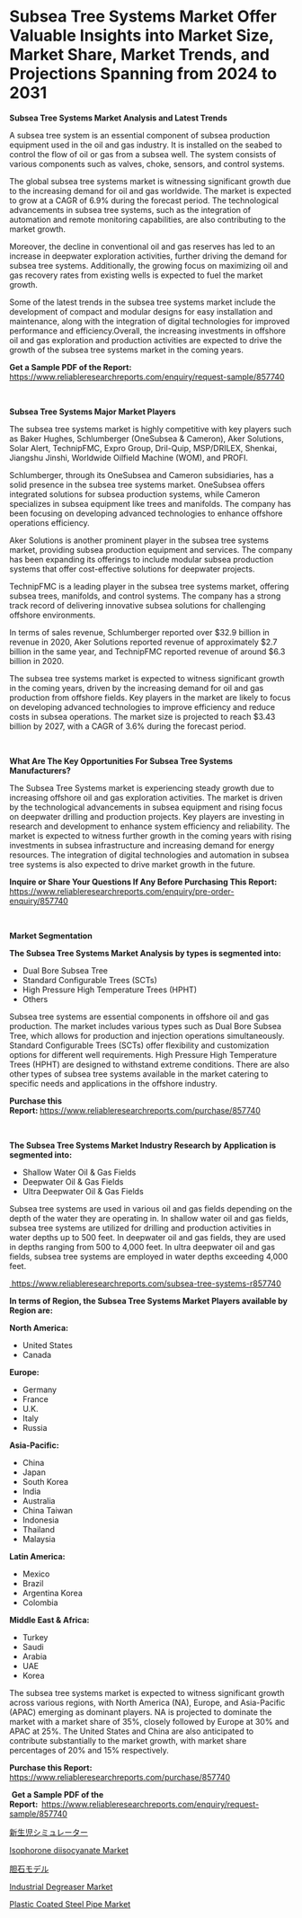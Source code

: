 <p><h1>Subsea Tree Systems Market Offer Valuable Insights into Market Size, Market Share, Market Trends, and Projections Spanning from 2024 to 2031</h1></p><p><strong>Subsea Tree Systems Market Analysis and Latest Trends</strong></p>
<p><p>A subsea tree system is an essential component of subsea production equipment used in the oil and gas industry. It is installed on the seabed to control the flow of oil or gas from a subsea well. The system consists of various components such as valves, choke, sensors, and control systems.</p><p>The global subsea tree systems market is witnessing significant growth due to the increasing demand for oil and gas worldwide. The market is expected to grow at a CAGR of 6.9% during the forecast period. The technological advancements in subsea tree systems, such as the integration of automation and remote monitoring capabilities, are also contributing to the market growth.</p><p>Moreover, the decline in conventional oil and gas reserves has led to an increase in deepwater exploration activities, further driving the demand for subsea tree systems. Additionally, the growing focus on maximizing oil and gas recovery rates from existing wells is expected to fuel the market growth.</p><p>Some of the latest trends in the subsea tree systems market include the development of compact and modular designs for easy installation and maintenance, along with the integration of digital technologies for improved performance and efficiency.Overall, the increasing investments in offshore oil and gas exploration and production activities are expected to drive the growth of the subsea tree systems market in the coming years.</p></p>
<p><strong>Get a Sample PDF of the Report:&nbsp;</strong> <a href="https://www.reliableresearchreports.com/enquiry/request-sample/857740">https://www.reliableresearchreports.com/enquiry/request-sample/857740</a></p>
<p>&nbsp;</p>
<p><strong>Subsea Tree Systems Major Market Players</strong></p>
<p><p>The subsea tree systems market is highly competitive with key players such as Baker Hughes, Schlumberger (OneSubsea & Cameron), Aker Solutions, Solar Alert, TechnipFMC, Expro Group, Dril-Quip, MSP/DRILEX, Shenkai, Jiangshu Jinshi, Worldwide Oilfield Machine (WOM), and PROFI.</p><p>Schlumberger, through its OneSubsea and Cameron subsidiaries, has a solid presence in the subsea tree systems market. OneSubsea offers integrated solutions for subsea production systems, while Cameron specializes in subsea equipment like trees and manifolds. The company has been focusing on developing advanced technologies to enhance offshore operations efficiency.</p><p>Aker Solutions is another prominent player in the subsea tree systems market, providing subsea production equipment and services. The company has been expanding its offerings to include modular subsea production systems that offer cost-effective solutions for deepwater projects.</p><p>TechnipFMC is a leading player in the subsea tree systems market, offering subsea trees, manifolds, and control systems. The company has a strong track record of delivering innovative subsea solutions for challenging offshore environments.</p><p>In terms of sales revenue, Schlumberger reported over $32.9 billion in revenue in 2020, Aker Solutions reported revenue of approximately $2.7 billion in the same year, and TechnipFMC reported revenue of around $6.3 billion in 2020.</p><p>The subsea tree systems market is expected to witness significant growth in the coming years, driven by the increasing demand for oil and gas production from offshore fields. Key players in the market are likely to focus on developing advanced technologies to improve efficiency and reduce costs in subsea operations. The market size is projected to reach $3.43 billion by 2027, with a CAGR of 3.6% during the forecast period.</p></p>
<p>&nbsp;</p>
<p><strong>What Are The Key Opportunities For Subsea Tree Systems Manufacturers?</strong></p>
<p><p>The Subsea Tree Systems market is experiencing steady growth due to increasing offshore oil and gas exploration activities. The market is driven by the technological advancements in subsea equipment and rising focus on deepwater drilling and production projects. Key players are investing in research and development to enhance system efficiency and reliability. The market is expected to witness further growth in the coming years with rising investments in subsea infrastructure and increasing demand for energy resources. The integration of digital technologies and automation in subsea tree systems is also expected to drive market growth in the future.</p></p>
<p><strong>Inquire or Share Your Questions If Any Before Purchasing This Report:</strong> <a href="https://www.reliableresearchreports.com/enquiry/pre-order-enquiry/857740">https://www.reliableresearchreports.com/enquiry/pre-order-enquiry/857740</a></p>
<p>&nbsp;</p>
<p><strong>Market Segmentation</strong></p>
<p><strong>The Subsea Tree Systems Market Analysis by types is segmented into:</strong></p>
<p><ul><li>Dual Bore Subsea Tree</li><li>Standard Configurable Trees (SCTs)</li><li>High Pressure High Temperature Trees (HPHT)</li><li>Others</li></ul></p>
<p><p>Subsea tree systems are essential components in offshore oil and gas production. The market includes various types such as Dual Bore Subsea Tree, which allows for production and injection operations simultaneously. Standard Configurable Trees (SCTs) offer flexibility and customization options for different well requirements. High Pressure High Temperature Trees (HPHT) are designed to withstand extreme conditions. There are also other types of subsea tree systems available in the market catering to specific needs and applications in the offshore industry.</p></p>
<p><strong>Purchase this Report:&nbsp;</strong><a href="https://www.reliableresearchreports.com/purchase/857740">https://www.reliableresearchreports.com/purchase/857740</a></p>
<p>&nbsp;</p>
<p><strong>The Subsea Tree Systems Market Industry Research by Application is segmented into:</strong></p>
<p><ul><li>Shallow Water Oil & Gas Fields</li><li>Deepwater Oil & Gas Fields</li><li>Ultra Deepwater Oil & Gas Fields</li></ul></p>
<p><p>Subsea tree systems are used in various oil and gas fields depending on the depth of the water they are operating in. In shallow water oil and gas fields, subsea tree systems are utilized for drilling and production activities in water depths up to 500 feet. In deepwater oil and gas fields, they are used in depths ranging from 500 to 4,000 feet. In ultra deepwater oil and gas fields, subsea tree systems are employed in water depths exceeding 4,000 feet.</p></p>
<p><a href="https://www.reliableresearchreports.com/subsea-tree-systems-r857740">&nbsp;https://www.reliableresearchreports.com/subsea-tree-systems-r857740</a></p>
<p><strong>In terms of Region, the Subsea Tree Systems Market Players available by Region are:</strong></p>
<p>
    <p> <strong> North America: </strong>
        <ul>
            <li>United States</li>
            <li>Canada</li>
        </ul>
        </p> 
    <p> <strong> Europe: </strong>
        <ul>
            <li>Germany</li>
            <li>France</li>
            <li>U.K.</li>
            <li>Italy</li>
            <li>Russia</li>
        </ul>
        </p> 
    <p> <strong> Asia-Pacific: </strong>
        <ul>
            <li>China</li>
            <li>Japan</li>
            <li>South Korea</li>
            <li>India</li>
            <li>Australia</li>
            <li>China Taiwan</li>
            <li>Indonesia</li>
            <li>Thailand</li>
            <li>Malaysia</li>
        </ul>
        </p> 
    <p> <strong> Latin America: </strong>
        <ul>
            <li>Mexico</li>
            <li>Brazil</li>
            <li>Argentina Korea</li>
            <li>Colombia</li>
        </ul>
        </p> 
    <p> <strong> Middle East & Africa: </strong>
        <ul>
            <li>Turkey</li>
            <li>Saudi</li>
            <li>Arabia</li>
            <li>UAE</li>
            <li>Korea</li>
        </ul>
    </p>
    </p>
<p><p>The subsea tree systems market is expected to witness significant growth across various regions, with North America (NA), Europe, and Asia-Pacific (APAC) emerging as dominant players. NA is projected to dominate the market with a market share of 35%, closely followed by Europe at 30% and APAC at 25%. The United States and China are also anticipated to contribute substantially to the market growth, with market share percentages of 20% and 15% respectively.</p></p>
<p><strong>Purchase this Report: </strong><a href="https://www.reliableresearchreports.com/purchase/857740">https://www.reliableresearchreports.com/purchase/857740</a></p>
<p>&nbsp;<strong>Get a Sample PDF of the Report:&nbsp;&nbsp;</strong><a href="https://www.reliableresearchreports.com/enquiry/request-sample/857740">https://www.reliableresearchreports.com/enquiry/request-sample/857740</a></p>
<p><strong></strong></p>
<p><p><a href="https://github.com/vlcostes/Market-Research-Report-List-1/blob/main/787125929405.md">新生児シミュレーター</a></p><p><a href="https://issuu.com/reportprime-2/docs/isophorone-diisocyanate-market-size-2030.pptx">Isophorone diisocyanate Market</a></p><p><a href="https://github.com/EstaSprer20231/Market-Research-Report-List-1/blob/main/295325029406.md">胆石モデル</a></p><p><a href="https://issuu.com/reportprime-2/docs/industrial-degreaser-market-size-2030.pptx">Industrial Degreaser Market</a></p><p><a href="https://github.com/Angelnienowdseej3e45z3p8c/Market-Research-Report-List-2/blob/main/plastic-coated-steel-pipe-market.md">Plastic Coated Steel Pipe Market</a></p></p>